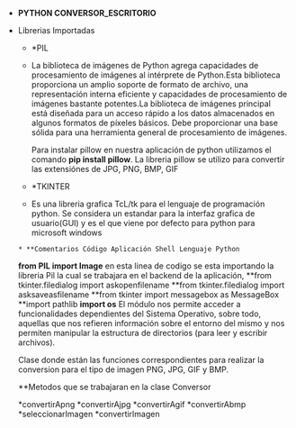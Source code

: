  * **PYTHON CONVERSOR_ESCRITORIO** 
 
  * Librerias Importadas
  		
      * *PIL
      *  La biblioteca de imágenes de Python agrega capacidades de procesamiento de imágenes al intérprete de Python.Esta biblioteca proporciona un amplio 
      	 soporte de formato de archivo, una representación interna eficiente y capacidades de procesamiento de imágenes bastante potentes.La biblioteca de 
         imágenes principal está diseñada para un acceso rápido a los datos almacenados en algunos formatos de píxeles básicos. Debe proporcionar una base 
         sólida para una herramienta general de procesamiento de imágenes.
         
         Para instalar pillow en nuestra aplicación de python utilizamos el comando **pip install pillow**. La libreria pillow se utilizo para convertir las 
	 extensiónes de JPG, PNG, BMP, GIF
      
       * *TKINTER
       * Es una libreria grafica TcL/tk para el lenguaje de programación python. Se considera un estandar para la interfaz grafica de usuario(GUI) y es el que
         viene por defecto para python para microsoft windows 
      
     	* **Comentarios Código Aplicación Shell Lenguaje Python

	**from PIL import Image** en esta linea de codigo se esta importando la libreria Pil la cual se trabajara en el backend de la aplicación, 
     	**from tkinter.filedialog import askopenfilename 
	**from tkinter.filedialog import asksaveasfilename
	**from tkinter import messagebox as MessageBox 
	**import pathlib 
	**import os** El módulo nos permite acceder a funcionalidades dependientes del Sistema Operativo, sobre todo, aquellas que nos refieren 
	información sobre el entorno del mismo y nos permiten manipular la estructura de directorios (para leer y escribir archivos).
	
	Clase donde están las funciones correspondientes para realizar la conversion para el tipo de imagen PNG, JPG, GIF y BMP.
	
	
	**Metodos que se trabajaran en la clase Conversor 
	
	*convertirApng
	*convertirAjpg
	*convertirAgif
	*convertirAbmp
	*seleccionarImagen
	*convertirImagen
	
	
	
	
	
						
